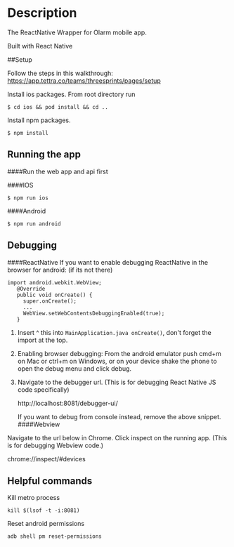 # Description

The ReactNative Wrapper for Olarm mobile app.

Built with React Native

##Setup

Follow the steps in this walkthrough:
https://app.tettra.co/teams/threesprints/pages/setup

Install ios packages.
From root directory run
```
$ cd ios && pod install && cd ..
```
Install npm packages.

```
$ npm install
```

## Running the app

####Run the web app and api first

####IOS
```
$ npm run ios
```
####Android
```
$ npm run android
```

## Debugging

####ReactNative
If you want to enable debugging ReactNative in the browser for android: (if its not there)

```
import android.webkit.WebView;
   @Override
   public void onCreate() {
     super.onCreate();
     ...
     WebView.setWebContentsDebuggingEnabled(true);
   }
```
1. Insert ^ this into `MainApplication.java onCreate()`, don't forget the import at the top.
2. Enabling browser debugging: From the android emulator push cmd+m on Mac or ctrl+m on Windows, or on your device shake the phone to open the debug menu and click debug.
3. Navigate to the debugger url. (This is for debugging React Native JS code specifically)
    
    http://localhost:8081/debugger-ui/
    
    If you want to debug from console instead, remove the above snippet.
####Webview

Navigate to the url below in Chrome. Click inspect on the running app. (This is for debugging Webview code.)

chrome://inspect/#devices


## Helpful commands
Kill metro process

`kill $(lsof -t -i:8081)`

Reset android permissions

`adb shell pm reset-permissions`
